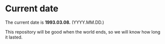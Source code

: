 # Current date

The current date is **1993.03.08.** (YYYY.MM.DD.)

This repository will be good when the world ends, so we will know how long it lasted.